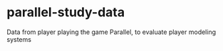 # parallel-study-data
Data from player playing the game Parallel, to evaluate player modeling systems
